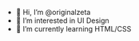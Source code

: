 - 👋 Hi, I’m @originalzeta
- 👀 I’m interested in UI Design
- 🌱 I’m currently learning HTML/CSS

<!---
originalzeta/originalzeta is a ✨ special ✨ repository because its `README.md` (this file) appears on your GitHub profile.
You can click the Preview link to take a look at your changes.
--->
